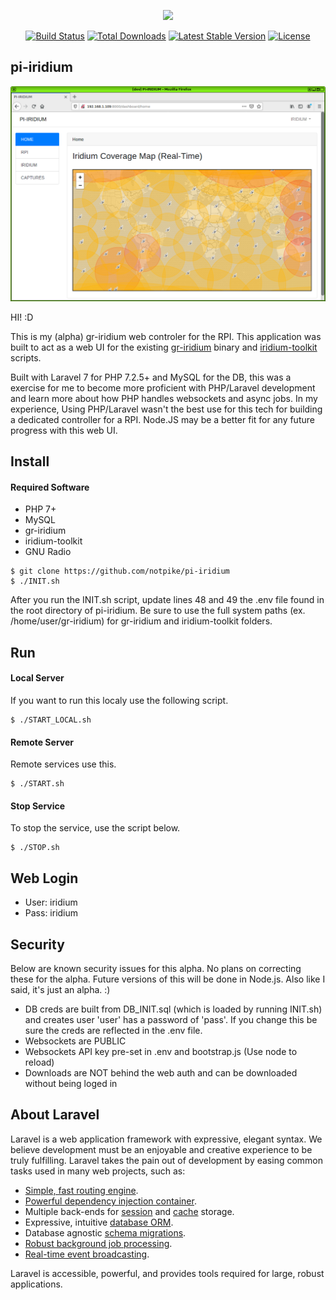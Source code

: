 <p align="center"><img src="https://res.cloudinary.com/dtfbvvkyp/image/upload/v1566331377/laravel-logolockup-cmyk-red.svg" width="400"></p>

<p align="center">
<a href="https://travis-ci.org/laravel/framework"><img src="https://travis-ci.org/laravel/framework.svg" alt="Build Status"></a>
<a href="https://packagist.org/packages/laravel/framework"><img src="https://poser.pugx.org/laravel/framework/d/total.svg" alt="Total Downloads"></a>
<a href="https://packagist.org/packages/laravel/framework"><img src="https://poser.pugx.org/laravel/framework/v/stable.svg" alt="Latest Stable Version"></a>
<a href="https://packagist.org/packages/laravel/framework"><img src="https://poser.pugx.org/laravel/framework/license.svg" alt="License"></a>
</p>

## pi-iridium

![Image of Pi-Iridium Dashboard](doc/pi1.png)

HI! :D

This is my (alpha) gr-iridium web controler for the RPI. This application was built to act as a web UI for the existing [gr-iridium](https://github.com/muccc/gr-iridium) binary and [iridium-toolkit](https://github.com/muccc/iridium-toolkit) scripts. 

Built with Laravel 7 for PHP 7.2.5+ and MySQL for the DB, this was a exercise for me to become more proficient with PHP/Laravel development and learn more about how PHP handles websockets and async jobs. In my experience, Using PHP/Laravel wasn't the best use for this tech for building a dedicated controller for a RPI. Node.JS may be a better fit for any future progress with this web UI.

## Install
#### Required Software
- PHP 7+
- MySQL
- gr-iridium
- iridium-toolkit
- GNU Radio 

```
$ git clone https://github.com/notpike/pi-iridium
$ ./INIT.sh
```
After you run the INIT.sh script, update lines 48 and 49 the .env file found in the root directory of pi-iridium. Be sure to use the full system paths (ex. /home/user/gr-iridium) for gr-iridium and iridium-toolkit folders.

## Run
#### Local Server
If you want to run this localy use the following script.
```
$ ./START_LOCAL.sh
```

#### Remote Server
Remote services use this.
```
$ ./START.sh
```

#### Stop Service
To stop the service, use the script below.
```
$ ./STOP.sh
```

## Web Login
- User: iridium
- Pass: iridium

## Security
Below are known security issues for this alpha. No plans on correcting these for the alpha. Future versions of this will be done in Node.js. Also like I said, it's just an alpha. :)  

- DB creds are built from DB_INIT.sql (which is loaded by running INIT.sh) and creates user 'user' has a password of 'pass'. If you change this be sure the creds are reflected in the .env file.
- Websockets are PUBLIC
- Websockets API key pre-set in .env and bootstrap.js (Use node to reload)
- Downloads are NOT behind the web auth and can be downloaded without being loged in

## About Laravel

Laravel is a web application framework with expressive, elegant syntax. We believe development must be an enjoyable and creative experience to be truly fulfilling. Laravel takes the pain out of development by easing common tasks used in many web projects, such as:

- [Simple, fast routing engine](https://laravel.com/docs/routing).
- [Powerful dependency injection container](https://laravel.com/docs/container).
- Multiple back-ends for [session](https://laravel.com/docs/session) and [cache](https://laravel.com/docs/cache) storage.
- Expressive, intuitive [database ORM](https://laravel.com/docs/eloquent).
- Database agnostic [schema migrations](https://laravel.com/docs/migrations).
- [Robust background job processing](https://laravel.com/docs/queues).
- [Real-time event broadcasting](https://laravel.com/docs/broadcasting).

Laravel is accessible, powerful, and provides tools required for large, robust applications.



